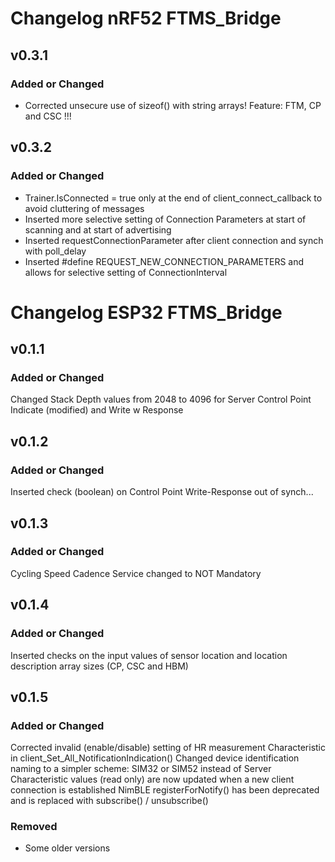 # Changelog nRF52 FTMS_Bridge

## v0.3.1
### Added or Changed
- Corrected unsecure use of sizeof() with string arrays! Feature: FTM, CP and CSC !!!

## v0.3.2
### Added or Changed
- Trainer.IsConnected = true only at the end of client_connect_callback to avoid cluttering of messages
- Inserted more selective setting of Connection Parameters at start of scanning and at start of advertising
- Inserted requestConnectionParameter after client connection and synch with poll_delay
- Inserted #define REQUEST_NEW_CONNECTION_PARAMETERS and allows for selective setting of ConnectionInterval

# Changelog ESP32 FTMS_Bridge

## v0.1.1
### Added or Changed
Changed Stack Depth values from 2048 to 4096 for Server Control Point Indicate (modified) and Write w Response

## v0.1.2
### Added or Changed
Inserted check (boolean) on Control Point Write-Response out of synch...

## v0.1.3
### Added or Changed
Cycling Speed Cadence Service changed to NOT Mandatory

## v0.1.4
### Added or Changed
Inserted checks on the input values of sensor location and location description array sizes (CP, CSC and HBM)

## v0.1.5
### Added or Changed
Corrected invalid (enable/disable) setting of HR measurement Characteristic in client_Set_All_NotificationIndication()
Changed device identification naming to a simpler scheme: SIM32 or SIM52 instead of <SIM DevName>
Server Characteristic values (read only) are now updated when a new client connection is established
NimBLE registerForNotify() has been deprecated and is replaced with subscribe() / unsubscribe()

### Removed
- Some older versions
